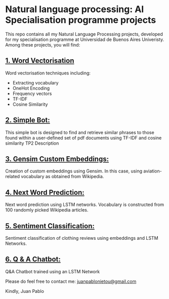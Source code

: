 # Natural language processing: AI Specialisation programme projects

This repo contains all my Natural Language Processing projects, developed for my specialisation programme at Universidad de Buenos Aires Univeristy. Among these projects, you will find:


## [1. Word Vectorisation](TP1_NLP_Con_correcciones_Idx_Juan_Pablo_Nieto_Uribe.ipynb)

Word vectorisation techniques including:
* Extracting vocabulary
* OneHot Encoding
* Frequency vectors
* TF-IDF
* Cosine Similarity

## [2. Simple Bot:](TP2_NLP_Juan_Pablo_Nieto_Uribe.ipynb)

This simple bot is designed to find and retrieve similar phrases to those found
within a user-defined set of pdf documents using TF-IDF and cosine similarity
TP2 Description

## [3. Gensim Custom Embeddings:](TP3_NLP_Correcciones_Juan_Pablo_Nieto_Uribe.ipynb)




Creation of custom embeddings using Gensim. In this case, using aviation-related vocabulary as obtained from Wikipedia.


## [4. Next Word Prediction:](TP4_NLP_Juan_Pablo_Nieto_Uribe.ipynb)

Next word prediction using LSTM networks. Vocabulary is constructed from 100 randomly picked Wikipedia articles.



## [5. Sentiment Classification:](TP5_Juan_Pablo_Nieto_Uribe_NLP_E.ipynb)

Sentiment classification of clothing reviews using embeddings and LSTM Networks.


## [6. Q & A Chatbot:](TP6_Juan_Pablo_Nieto_Uribe.ipynb)

Q&A Chatbot trained using an LSTM Network

Please do feel free to contact me: juanpablonietou@gmail.com

Kindly,
Juan Pablo
